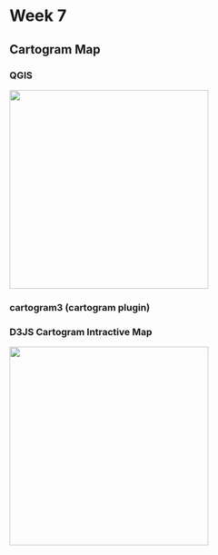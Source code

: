 # Week 7
## Cartogram Map 


### QGIS
<div>
<img src="imgs/QGIS.png" width="350px">
 </div>

### cartogram3 (cartogram plugin)

### D3JS Cartogram Intractive Map

<div>
<img src="imgs/Cartogram.png" width="350px">
</div>
 
